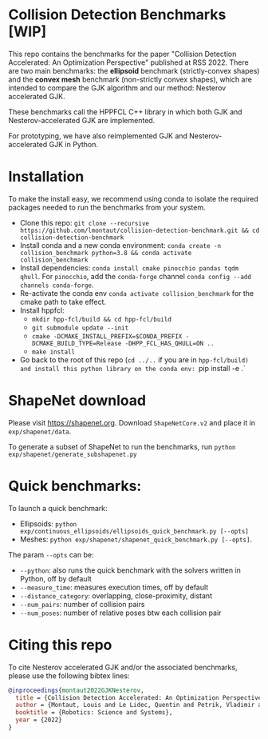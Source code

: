 # Collision Detection Benchmarks [WIP]
This repo contains the benchmarks for the paper "Collision Detection Accelerated: An Optimization Perspective" published at RSS 2022.
There are two main benchmarks: the **ellipsoid** benchmark (strictly-convex shapes) and the **convex mesh** benchmark (non-strictly convex shapes), which are intended to compare the GJK algorithm and our method: Nesterov accelerated GJK.

These benchmarks call the HPPFCL C++ library in which both GJK and Nesterov-accelerated GJK are implemented.

For prototyping, we have also reimplemented GJK and Nesterov-accelerated GJK in Python.

# Installation
To make the install easy, we recommend using conda to isolate the required packages needed to run the benchmarks from your system.
- Clone this repo: `git clone --recursive https://github.com/lmontaut/collision-detection-benchmark.git && cd collision-detection-benchmark`
- Install conda and a new conda environment: `conda create -n collision_benchmark python=3.8 && conda activate collision_benchmark`
- Install dependencies: `conda install cmake pinocchio pandas tqdm qhull`. For `pinocchio`, add the `conda-forge` channel `conda config --add channels conda-forge`.
- Re-activate the conda env `conda activate collision_benchmark` for the cmake path to take effect.
- Install hppfcl:
  - `mkdir hpp-fcl/build && cd hpp-fcl/build`
  - `git submodule update --init`
  - `cmake -DCMAKE_INSTALL_PREFIX=$CONDA_PREFIX -DCMAKE_BUILD_TYPE=Release -DHPP_FCL_HAS_QHULL=ON ..`
  - `make install` 
- Go back to the root of this repo (`cd ../..` if you are in `hpp-fcl/build) and install this python library on the conda env: `pip install -e .`

# ShapeNet download
Please visit https://shapenet.org.
Download `ShapeNetCore.v2` and place it in `exp/shapenet/data`.

To generate a subset of ShapeNet to run the benchmarks, run `python exp/shapenet/generate_subshapenet.py`

# Quick benchmarks:
To launch a quick benchmark:
- Ellipsoids: `python exp/continuous_ellipsoids/ellipsoids_quick_benchmark.py [--opts]`
- Meshes: `python exp/shapenet/shapenet_quick_benchmark.py [--opts]`.

The param `--opts` can be:
- `--python`: also runs the quick benchmark with the solvers written in Python, off by default
- `--measure_time`: measures execution times, off by default
- `--distance_category`: overlapping, close-proximity, distant
- `--num_pairs`: number of collision pairs
- `--num_poses`: number of relative poses btw each collision pair

# Citing this repo
To cite Nesterov accelerated GJK and/or the associated benchmarks, please use the following bibtex lines:
```bibtex
@inproceedings{montaut2022GJKNesterov,
  title = {Collision Detection Accelerated: An Optimization Perspective},
  author = {Montaut, Louis and Le Lidec, Quentin and Petrik, Vladimir and Sivic, Josef and Carpentier, Justin},
  booktitle = {Robotics: Science and Systems},
  year = {2022}
}
```

